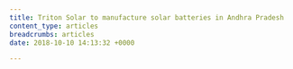 ```yaml
---
title: Triton Solar to manufacture solar batteries in Andhra Pradesh
content_type: articles
breadcrumbs: articles
date: 2018-10-10 14:13:32 +0000

---
```

